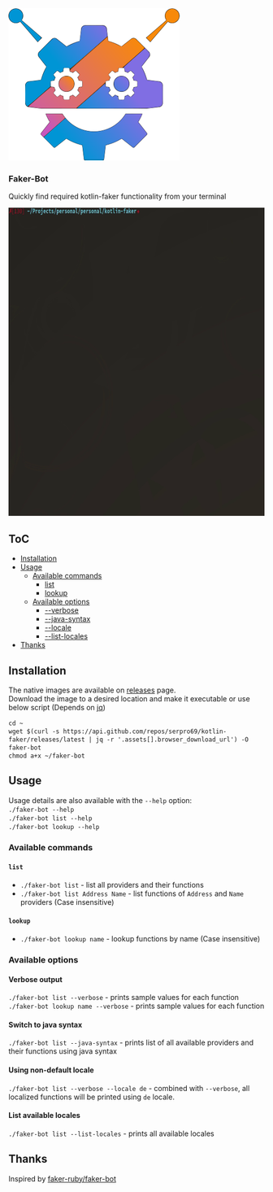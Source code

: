 <img src=../logo/faker_bot.png width=337 height=299 alt=""/>  

### Faker-Bot

Quickly find required kotlin-faker functionality from your terminal

<img src=./img/faker-peek.gif width="768" height="606" alt=""/>

## ToC
* [Installation](#installation)
* [Usage](#usage)
  * [Available commands](#available-commands)
    * [list](#list)
    * [lookup](#lookup)
  * [Available options](#available-options)
    * [--verbose](#verbose-output)
    * [--java-syntax](#switch-to-java-syntax)
    * [--locale](#using-non-default-locale)
    * [--list-locales](#list-available-locales)
* [Thanks](#thanks)

## Installation
The native images are available on [releases](https://github.com/serpro69/kotlin-faker/releases) page.  
Download the image to a desired location and make it executable or use below script (Depends on [jq](https://stedolan.github.io/jq/))

```
cd ~
wget $(curl -s https://api.github.com/repos/serpro69/kotlin-faker/releases/latest | jq -r '.assets[].browser_download_url') -O faker-bot
chmod a+x ~/faker-bot
``` 

## Usage
Usage details are also available with the `--help` option:  
`./faker-bot --help`  
`./faker-bot list --help`  
`./faker-bot lookup --help`

### Available commands
#### `list`
* `./faker-bot list` - list all providers and their functions
* `./faker-bot list Address Name` - list functions of `Address` and `Name` providers (Case insensitive)

#### `lookup` 
* `./faker-bot lookup name` - lookup functions by name (Case insensitive)

### Available options
#### Verbose output
`./faker-bot list --verbose` - prints sample values for each function
`./faker-bot lookup name --verbose` - prints sample values for each function

#### Switch to java syntax
`./faker-bot list --java-syntax` - prints list of all available providers and their functions using java syntax

#### Using non-default locale
`./faker-bot list --verbose --locale de` - combined with `--verbose`, all localized functions will be printed 
using `de` locale.

#### List available locales
`./faker-bot list --list-locales` - prints all available locales

## Thanks
Inspired by [faker-ruby/faker-bot](https://github.com/faker-ruby/faker-bot)

